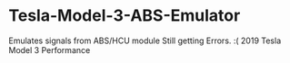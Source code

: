 # Tesla-Model-3-ABS-Emulator
Emulates signals from ABS/HCU module
Still getting Errors. :(
2019 Tesla Model 3 Performance
